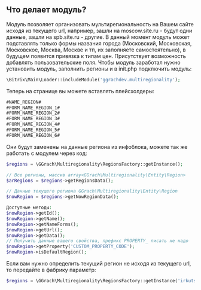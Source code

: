 Что делает модуль?
--------------------------  
Модуль позволяет организовать мультирегиональность на Вашем сайте исходя из текущего url, например, 
зашли на moscow.site.ru - будут одни данные, зашли на spb.site.ru - другие.
В данный момент модуль может подставлять только формы названия города (Московский, Московская, Московское, Москва, Москве и тп, их заполняете самостоятельно), в будущем появится привязка к типам цен. Присутствует возможность добавлять пользовательские поля. 
Чтобы модуль заработал нужно установить модуль, заполнить регионы и в init.php подключить модуль:

```php
\Bitrix\Main\Loader::includeModule('ggrachdev.multiregionality');
```

Теперь на странице вы можете вставлять плейсхолдеры:

```html
#NAME_REGION#
#FORM_NAME_REGION_1#
#FORM_NAME_REGION_2#
#FORM_NAME_REGION_3#
#FORM_NAME_REGION_4#
#FORM_NAME_REGION_5#
#FORM_NAME_REGION_6#
```

Они будут заменены на данные региона из инфоблока, можете так же работать с модулем через код:

```php
$regions = \GGrach\Multiregionality\RegionsFactory::getInstance();

// Все регионы, массив array<GGrach\Multiregionality\Entity\Region>
$arRegions = $regions->getRegionsData();

// Данные текущего региона GGrach\Multiregionality\Entity\Region
$nowRegion = $regions->getNowRegionData();

Доступные методы:
$nowRegion->getId();
$nowRegion->getName();
$nowRegion->getNameForms();
$nowRegion->getUrl();
$nowRegion->getData();
// Получить данные вашего свойства, префикс PROPERTY_ писать не надо
$nowRegion->getProperty('CUSTOM_PROPERTY_CODE');
$nowRegion->isDefaultRegion();
```

Если вам нужно определить текущий регион не исходя из текущего url, то передайте в фабрику параметр:
```php
$regions = \GGrach\Multiregionality\RegionsFactory::getInstance('irkutsk.site.ru');
```
